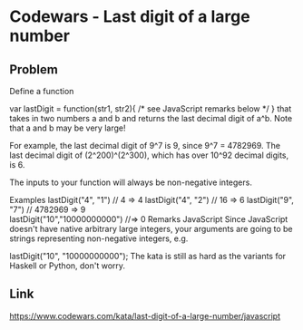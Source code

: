 # Codewars - Last digit of a large number

## Problem
Define a function

var lastDigit = function(str1, str2){
  /* see JavaScript remarks below */
}
that takes in two numbers a and b and returns the last decimal digit of a^b. Note that a and b may be very large!

For example, the last decimal digit of 9^7 is 9, since 9^7 = 4782969. The last decimal digit of (2^200)^(2^300), which has over 10^92 decimal digits, is 6.

The inputs to your function will always be non-negative integers.

Examples
lastDigit("4", "1")           //       4 => 4
lastDigit("4", "2")           //      16 => 6
lastDigit("9", "7")           // 4782969 => 9    
lastDigit("10","10000000000") //=> 0
Remarks
JavaScript
Since JavaScript doesn't have native arbitrary large integers, your arguments are going to be strings representing non-negative integers, e.g.

lastDigit("10", "10000000000");
The kata is still as hard as the variants for Haskell or Python, don't worry.
## Link
https://www.codewars.com/kata/last-digit-of-a-large-number/javascript
